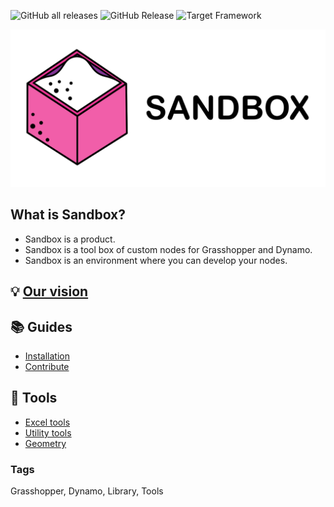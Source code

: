 ![GitHub all releases](https://img.shields.io/github/downloads/mottmacdonaldglobal/Sandbox/total?color=green)
![GitHub Release](https://img.shields.io/github/release/mottmacdonaldglobal/Sandbox?color=orange)
![Target Framework](https://img.shields.io/badge/Target%20Framework-..NETFramework4.8-blue.svg)

![](./media/Sandbox_Banner.png "Sandbox")

## What is Sandbox?
* Sandbox is a product.
* Sandbox is a tool box of custom nodes for Grasshopper and Dynamo.
* Sandbox is an environment where you can develop your nodes.

## 💡 [Our vision](./doc/guides/OurVision.md)

## 📚 Guides
* [Installation](./doc/guides/Installation.md)
* [Contribute](./doc/guides/Contributing.md)

## 🧰 Tools 
* [Excel tools](./doc/tools/ExcelTools.md)
* [Utility tools](./doc/tools/UtilityTools.md)
* [Geometry](./doc/tools/GeometryTools.md)

### Tags 
Grasshopper, Dynamo, Library, Tools

